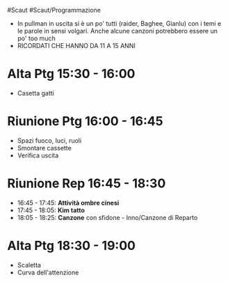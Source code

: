 #Scaut #Scaut/Programmazione
- In pullman in uscita si è un po' tutti (raider, Baghee, Gianlu) con i temi e le parole in sensi volgari. Anche alcune canzoni potrebbero essere un po' too much
- RICORDATI CHE HANNO DA 11 A 15 ANNI

# Alta Ptg 15:30 - 16:00

- Casetta gatti
# Riunione Ptg 16:00 - 16:45

- Spazi fuoco, luci, ruoli
- Smontare cassette
- Verifica uscita
# Riunione Rep 16:45 - 18:30

- 16:45 - 17:45: **Attività ombre cinesi**
- 17:45 - 18:05: **Kim tatto**
- 18:05 - 18:25: **Canzone** con sfidone - Inno/Canzone di Reparto
# Alta Ptg 18:30 - 19:00

- Scaletta
- Curva dell'attenzione